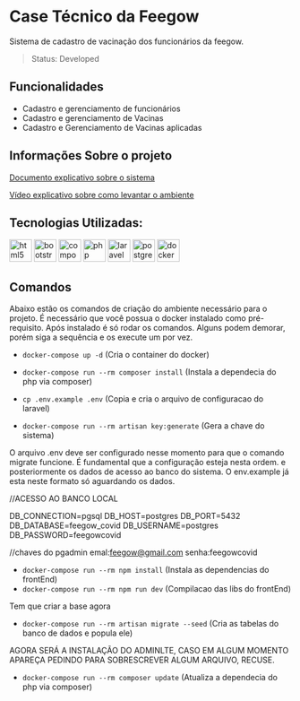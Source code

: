 # Case Técnico da Feegow

Sistema de cadastro de vacinação dos funcionários da feegow.

> Status: Developed

## Funcionalidades

+ Cadastro e gerenciamento de funcionários
+ Cadastro e gerenciamento de Vacinas
+ Cadastro e Gerenciamento de Vacinas aplicadas

## Informações Sobre o projeto

[Documento explicativo sobre o sistema](https://drive.google.com/file/d/1icuTBNYfd9hlV2Py31wV7hBhwB1DQk1J/view?usp=sharing)

[Vídeo explicativo sobre como levantar o ambiente](https://drive.google.com/file/d/16Sop2WKomFRGhFBNbOymiYVS3bQtF1ub/view?usp=sharing)

## Tecnologias Utilizadas:

<img src="https://cdn.jsdelivr.net/gh/devicons/devicon/icons/html5/html5-original.svg" alt="html5" width="40" height="40" style="max-width:100%;"></img>
<img src="https://cdn.jsdelivr.net/gh/devicons/devicon/icons/bootstrap/bootstrap-original.svg" alt="bootstrap" width="40" height="40" style="max-width:100%;"></img>
<img src="https://cdn.jsdelivr.net/gh/devicons/devicon/icons/composer/composer-original.svg" alt="composer" width="40" height="40" style="max-width:100%;"></img>
<img src="https://cdn.jsdelivr.net/gh/devicons/devicon/icons/php/php-original.svg" alt="php" width="40" height="40" style="max-width:100%;"></img>
<img src="https://cdn.jsdelivr.net/gh/devicons/devicon/icons/laravel/laravel-plain-wordmark.svg" alt="laravel" width="40" height="40" style="max-width:100%;"></img>
<img src="https://cdn.jsdelivr.net/gh/devicons/devicon/icons/postgresql/postgresql-original-wordmark.svg" alt="postgresql" width="40" height="40" style="max-width:100%;"></img>
<img src="https://cdn.jsdelivr.net/gh/devicons/devicon/icons/docker/docker-original-wordmark.svg" alt="docker" width="40" height="40" style="max-width:100%;"></img>

## Comandos

Abaixo estão os comandos de criação do ambiente necessário para o projeto. É necessário que você possua o docker instalado como pré-requisito. Após instalado é só rodar os comandos. Alguns podem demorar, porém siga a sequência e os execute um por vez.

-   `docker-compose up -d` (Cria o container do docker)

-   `docker-compose run --rm composer install` (Instala a dependecia do php via composer)

-   `cp .env.example .env` (Copia e cria o arquivo de configuracao do laravel)

-   `docker-compose run --rm artisan key:generate` (Gera a chave do sistema)

O arquivo .env deve ser configurado nesse momento para que o comando migrate funcione.
É fundamental que a configuração esteja nesta ordem.
e posteriormente os dados de acesso ao banco do sistema. O env.example já esta neste formato só
aguardando os dados.

//ACESSO AO BANCO LOCAL

DB_CONNECTION=pgsql 
DB_HOST=postgres 
DB_PORT=5432 
DB_DATABASE=feegow_covid 
DB_USERNAME=postgres 
DB_PASSWORD=feegowcovid 

//chaves do pgadmin
emal:feegow@gmail.com
senha:feegowcovid

-   `docker-compose run --rm npm install` (Instala as dependencias do frontEnd)
-   `docker-compose run --rm npm run dev` (Compilacao das libs do frontEnd)

Tem que criar a base agora

-   `docker-compose run --rm artisan migrate --seed` (Cria as tabelas do banco de dados e popula ele)

AGORA SERÁ A INSTALAÇÃO DO ADMINLTE, CASO EM ALGUM MOMENTO APAREÇA PEDINDO PARA SOBRESCREVER
ALGUM ARQUIVO, RECUSE.

-   `docker-compose run --rm composer update` (Atualiza a dependecia do php via composer)
